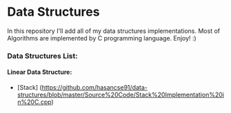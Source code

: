 ﻿# Data Structures

In this repository I'll add all of my data structures implementations. Most of Algorithms are implemented by C programming language.
Enjoy! :)

### **Data Structures List:**

#### Linear Data Structure:
- [Stack] (https://github.com/hasancse91/data-structures/blob/master/Source%20Code/Stack%20Implementation%20in%20C.cpp)
